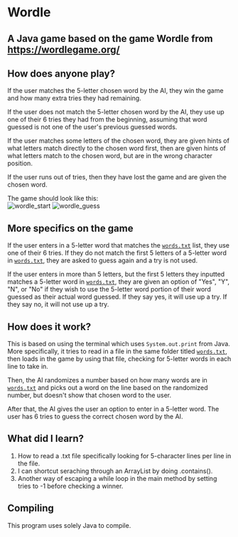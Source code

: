 # Wordle
## A Java game based on the game Wordle from https://wordlegame.org/

## How does anyone play?

If the user matches the 5-letter chosen word by the AI, they win the game and how many extra tries they had remaining.

If the user does not match the 5-letter chosen word by the AI, they use up one of their 6 tries they had from the beginning, assuming that word guessed is not one of the user's previous guessed words.

If the user matches some letters of the chosen word, they are given hints of what letters match directly to the chosen word first, then are given hints of what letters match to the chosen word, but are in the wrong character position.

If the user runs out of tries, then they have lost the game and are given the chosen word.

The game should look like this:\
![wordle_start](https://user-images.githubusercontent.com/22280271/213863975-60c5df76-2c08-4fae-a6b9-774a258ec19b.jpg)
![wordle_guess](https://user-images.githubusercontent.com/22280271/213863980-1f2e3e47-35cd-4022-8352-73d71e189d0f.jpg)


## More specifics on the game

If the user enters in a 5-letter word that matches the [`words.txt`](https://github.com/bluelightspirit/Wordle/blob/main/words.txt) list, they use one of their 6 tries. If they do not match the first 5 letters of a 5-letter word in [`words.txt`](https://github.com/bluelightspirit/Wordle/blob/main/words.txt), they are asked to guess again and a try is not used.

If the user enters in more than 5 letters, but the first 5 letters they inputted matches a 5-letter word in [`words.txt`](https://github.com/bluelightspirit/Wordle/blob/main/words.txt), they are given an option of "Yes", "Y", "N", or "No" if they wish to use the 5-letter word portion of their word guessed as their actual word guessed. If they say yes, it will use up a try. If they say no, it will not use up a try.

## How does it work?

This is based on using the terminal which uses `System.out.print` from Java.
More specifically, it tries to read in a file in the same folder titled [`words.txt`](https://github.com/bluelightspirit/Wordle/blob/main/words.txt), then loads in the game by using that file, checking for 5-letter words in each line to take in.

Then, the AI randomizes a number based on how many words are in [`words.txt`](https://github.com/bluelightspirit/Wordle/blob/main/words.txt) and picks out a word on the line based on the randomized number, but doesn't show that chosen word to the user.

After that, the AI gives the user an option to enter in a 5-letter word. The user has 6 tries to guess the correct chosen word by the AI.

## What did I learn?

1) How to read a .txt file specifically looking for 5-character lines per line in the file.
2) I can shortcut seraching through an ArrayList by doing .contains().
3) Another way of escaping a while loop in the main method by setting tries to -1 before checking a winner.

## Compiling

This program uses solely Java to compile.

